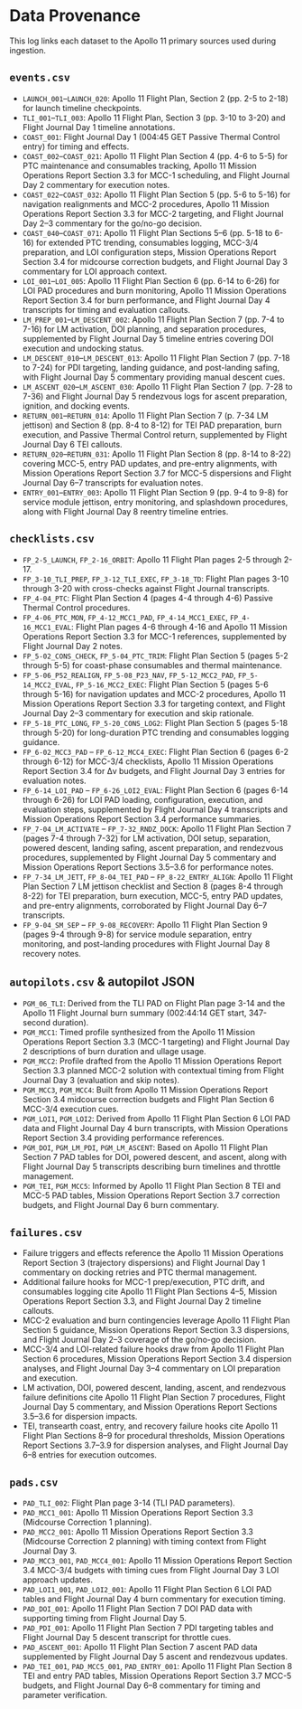 # Data Provenance

This log links each dataset to the Apollo 11 primary sources used during ingestion.

## `events.csv`
- `LAUNCH_001`–`LAUNCH_020`: Apollo 11 Flight Plan, Section 2 (pp. 2-5 to 2-18) for launch timeline checkpoints.
- `TLI_001`–`TLI_003`: Apollo 11 Flight Plan, Section 3 (pp. 3-10 to 3-20) and Flight Journal Day 1 timeline annotations.
- `COAST_001`: Flight Journal Day 1 (004:45 GET Passive Thermal Control entry) for timing and effects.
- `COAST_002`–`COAST_021`: Apollo 11 Flight Plan Section 4 (pp. 4-6 to 5-5) for PTC maintenance and consumables tracking, Apollo 11 Mission Operations Report Section 3.3 for MCC-1 scheduling, and Flight Journal Day 2 commentary for execution notes.
- `COAST_022`–`COAST_032`: Apollo 11 Flight Plan Section 5 (pp. 5-6 to 5-16) for navigation realignments and MCC-2 procedures, Apollo 11 Mission Operations Report Section 3.3 for MCC-2 targeting, and Flight Journal Day 2–3 commentary for the go/no-go decision.
- `COAST_040`–`COAST_071`: Apollo 11 Flight Plan Sections 5–6 (pp. 5-18 to 6-16) for extended PTC trending, consumables logging, MCC-3/4 preparation, and LOI configuration steps, Mission Operations Report Section 3.4 for midcourse correction budgets, and Flight Journal Day 3 commentary for LOI approach context.
- `LOI_001`–`LOI_005`: Apollo 11 Flight Plan Section 6 (pp. 6-14 to 6-26) for LOI PAD procedures and burn monitoring, Apollo 11 Mission Operations Report Section 3.4 for burn performance, and Flight Journal Day 4 transcripts for timing and evaluation callouts.
- `LM_PREP_001`–`LM_DESCENT_002`: Apollo 11 Flight Plan Section 7 (pp. 7-4 to 7-16) for LM activation, DOI planning, and separation procedures, supplemented by Flight Journal Day 5 timeline entries covering DOI execution and undocking status.
- `LM_DESCENT_010`–`LM_DESCENT_013`: Apollo 11 Flight Plan Section 7 (pp. 7-18 to 7-24) for PDI targeting, landing guidance, and post-landing safing, with Flight Journal Day 5 commentary providing manual descent cues.
- `LM_ASCENT_020`–`LM_ASCENT_030`: Apollo 11 Flight Plan Section 7 (pp. 7-28 to 7-36) and Flight Journal Day 5 rendezvous logs for ascent preparation, ignition, and docking events.
- `RETURN_001`–`RETURN_014`: Apollo 11 Flight Plan Section 7 (p. 7-34 LM jettison) and Section 8 (pp. 8-4 to 8-12) for TEI PAD preparation, burn execution, and Passive Thermal Control return, supplemented by Flight Journal Day 6 TEI callouts.
- `RETURN_020`–`RETURN_031`: Apollo 11 Flight Plan Section 8 (pp. 8-14 to 8-22) covering MCC-5, entry PAD updates, and pre-entry alignments, with Mission Operations Report Section 3.7 for MCC-5 dispersions and Flight Journal Day 6–7 transcripts for evaluation notes.
- `ENTRY_001`–`ENTRY_003`: Apollo 11 Flight Plan Section 9 (pp. 9-4 to 9-8) for service module jettison, entry monitoring, and splashdown procedures, along with Flight Journal Day 8 reentry timeline entries.

## `checklists.csv`
- `FP_2-5_LAUNCH`, `FP_2-16_ORBIT`: Apollo 11 Flight Plan pages 2-5 through 2-17.
- `FP_3-10_TLI_PREP`, `FP_3-12_TLI_EXEC`, `FP_3-18_TD`: Flight Plan pages 3-10 through 3-20 with cross-checks against Flight Journal transcripts.
- `FP_4-04_PTC`: Flight Plan Section 4 (pages 4-4 through 4-6) Passive Thermal Control procedures.
- `FP_4-06_PTC_MON`, `FP_4-12_MCC1_PAD`, `FP_4-14_MCC1_EXEC`, `FP_4-16_MCC1_EVAL`: Flight Plan pages 4-6 through 4-16 and Apollo 11 Mission Operations Report Section 3.3 for MCC-1 references, supplemented by Flight Journal Day 2 notes.
- `FP_5-02_CONS_CHECK`, `FP_5-04_PTC_TRIM`: Flight Plan Section 5 (pages 5-2 through 5-5) for coast-phase consumables and thermal maintenance.
- `FP_5-06_P52_REALIGN`, `FP_5-08_P23_NAV`, `FP_5-12_MCC2_PAD`, `FP_5-14_MCC2_EVAL`, `FP_5-16_MCC2_EXEC`: Flight Plan Section 5 (pages 5-6 through 5-16) for navigation updates and MCC-2 procedures, Apollo 11 Mission Operations Report Section 3.3 for targeting context, and Flight Journal Day 2–3 commentary for execution and skip rationale.
- `FP_5-18_PTC_LONG`, `FP_5-20_CONS_LOG2`: Flight Plan Section 5 (pages 5-18 through 5-20) for long-duration PTC trending and consumables logging guidance.
- `FP_6-02_MCC3_PAD` – `FP_6-12_MCC4_EXEC`: Flight Plan Section 6 (pages 6-2 through 6-12) for MCC-3/4 checklists, Apollo 11 Mission Operations Report Section 3.4 for Δv budgets, and Flight Journal Day 3 entries for evaluation notes.
- `FP_6-14_LOI_PAD` – `FP_6-26_LOI2_EVAL`: Flight Plan Section 6 (pages 6-14 through 6-26) for LOI PAD loading, configuration, execution, and evaluation steps, supplemented by Flight Journal Day 4 transcripts and Mission Operations Report Section 3.4 performance summaries.
- `FP_7-04_LM_ACTIVATE` – `FP_7-32_RNDZ_DOCK`: Apollo 11 Flight Plan Section 7 (pages 7-4 through 7-32) for LM activation, DOI setup, separation, powered descent, landing safing, ascent preparation, and rendezvous procedures, supplemented by Flight Journal Day 5 commentary and Mission Operations Report Sections 3.5–3.6 for performance notes.
- `FP_7-34_LM_JETT`, `FP_8-04_TEI_PAD` – `FP_8-22_ENTRY_ALIGN`: Apollo 11 Flight Plan Section 7 LM jettison checklist and Section 8 (pages 8-4 through 8-22) for TEI preparation, burn execution, MCC-5, entry PAD updates, and pre-entry alignments, corroborated by Flight Journal Day 6–7 transcripts.
- `FP_9-04_SM_SEP` – `FP_9-08_RECOVERY`: Apollo 11 Flight Plan Section 9 (pages 9-4 through 9-8) for service module separation, entry monitoring, and post-landing procedures with Flight Journal Day 8 recovery notes.

## `autopilots.csv` & autopilot JSON
- `PGM_06_TLI`: Derived from the TLI PAD on Flight Plan page 3-14 and the Apollo 11 Flight Journal burn summary (002:44:14 GET start, 347-second duration).
- `PGM_MCC1`: Timed profile synthesized from the Apollo 11 Mission Operations Report Section 3.3 (MCC-1 targeting) and Flight Journal Day 2 descriptions of burn duration and ullage usage.
- `PGM_MCC2`: Profile drafted from the Apollo 11 Mission Operations Report Section 3.3 planned MCC-2 solution with contextual timing from Flight Journal Day 3 (evaluation and skip notes).
- `PGM_MCC3`, `PGM_MCC4`: Built from Apollo 11 Mission Operations Report Section 3.4 midcourse correction budgets and Flight Plan Section 6 MCC-3/4 execution cues.
- `PGM_LOI1`, `PGM_LOI2`: Derived from Apollo 11 Flight Plan Section 6 LOI PAD data and Flight Journal Day 4 burn transcripts, with Mission Operations Report Section 3.4 providing performance references.
- `PGM_DOI`, `PGM_LM_PDI`, `PGM_LM_ASCENT`: Based on Apollo 11 Flight Plan Section 7 PAD tables for DOI, powered descent, and ascent, along with Flight Journal Day 5 transcripts describing burn timelines and throttle management.
- `PGM_TEI`, `PGM_MCC5`: Informed by Apollo 11 Flight Plan Section 8 TEI and MCC-5 PAD tables, Mission Operations Report Section 3.7 correction budgets, and Flight Journal Day 6 burn commentary.

## `failures.csv`
- Failure triggers and effects reference the Apollo 11 Mission Operations Report Section 3 (trajectory dispersions) and Flight Journal Day 1 commentary on docking retries and PTC thermal management.
- Additional failure hooks for MCC-1 prep/execution, PTC drift, and consumables logging cite Apollo 11 Flight Plan Sections 4–5, Mission Operations Report Section 3.3, and Flight Journal Day 2 timeline callouts.
- MCC-2 evaluation and burn contingencies leverage Apollo 11 Flight Plan Section 5 guidance, Mission Operations Report Section 3.3 dispersions, and Flight Journal Day 2–3 coverage of the go/no-go decision.
- MCC-3/4 and LOI-related failure hooks draw from Apollo 11 Flight Plan Section 6 procedures, Mission Operations Report Section 3.4 dispersion analyses, and Flight Journal Day 3–4 commentary on LOI preparation and execution.
- LM activation, DOI, powered descent, landing, ascent, and rendezvous failure definitions cite Apollo 11 Flight Plan Section 7 procedures, Flight Journal Day 5 commentary, and Mission Operations Report Sections 3.5–3.6 for dispersion impacts.
- TEI, transearth coast, entry, and recovery failure hooks cite Apollo 11 Flight Plan Sections 8–9 for procedural thresholds, Mission Operations Report Sections 3.7–3.9 for dispersion analyses, and Flight Journal Day 6–8 entries for execution outcomes.

## `pads.csv`
- `PAD_TLI_002`: Flight Plan page 3-14 (TLI PAD parameters).
- `PAD_MCC1_001`: Apollo 11 Mission Operations Report Section 3.3 (Midcourse Correction 1 planning).
- `PAD_MCC2_001`: Apollo 11 Mission Operations Report Section 3.3 (Midcourse Correction 2 planning) with timing context from Flight Journal Day 3.
- `PAD_MCC3_001`, `PAD_MCC4_001`: Apollo 11 Mission Operations Report Section 3.4 MCC-3/4 budgets with timing cues from Flight Journal Day 3 LOI approach updates.
- `PAD_LOI1_001`, `PAD_LOI2_001`: Apollo 11 Flight Plan Section 6 LOI PAD tables and Flight Journal Day 4 burn commentary for execution timing.
- `PAD_DOI_001`: Apollo 11 Flight Plan Section 7 DOI PAD data with supporting timing from Flight Journal Day 5.
- `PAD_PDI_001`: Apollo 11 Flight Plan Section 7 PDI targeting tables and Flight Journal Day 5 descent transcript for throttle cues.
- `PAD_ASCENT_001`: Apollo 11 Flight Plan Section 7 ascent PAD data supplemented by Flight Journal Day 5 ascent and rendezvous updates.
- `PAD_TEI_001`, `PAD_MCC5_001`, `PAD_ENTRY_001`: Apollo 11 Flight Plan Section 8 TEI and entry PAD tables, Mission Operations Report Section 3.7 MCC-5 budgets, and Flight Journal Day 6–8 commentary for timing and parameter verification.

